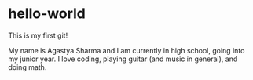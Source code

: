 # hello-world
This is my first git!

My name is Agastya Sharma and I am currently in high school, going into my junior year. 
I love coding, playing guitar (and music in general), and doing math. 
